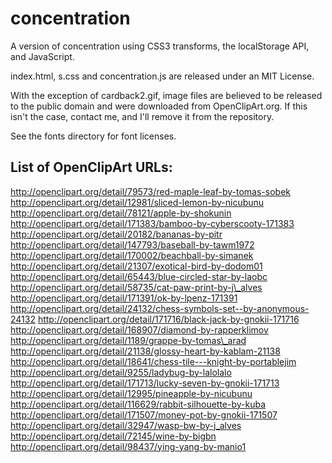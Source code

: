 concentration
=============

A version of concentration using CSS3 transforms, the localStorage API, and JavaScript.

index.html, s.css and concentration.js are released under an MIT License.

With the exception of cardback2.gif, image files are believed to be released to the public domain and were downloaded from OpenClipArt.org. If this isn't the case, contact me, and I'll remove it from the repository.

See the fonts directory for font licenses.

List of OpenClipArt URLs:
-------------------------
http://openclipart.org/detail/79573/red-maple-leaf-by-tomas-sobek
http://openclipart.org/detail/12981/sliced-lemon-by-nicubunu
http://openclipart.org/detail/78121/apple-by-shokunin
http://openclipart.org/detail/171383/bamboo-by-cyberscooty-171383
http://openclipart.org/detail/20182/bananas-by-pitr
http://openclipart.org/detail/147793/baseball-by-tawm1972
http://openclipart.org/detail/170002/beachball-by-simanek
http://openclipart.org/detail/21307/exotical-bird-by-dodom01
http://openclipart.org/detail/65443/blue-circled-star-by-laobc
http://openclipart.org/detail/58735/cat-paw-print-by-j\_alves
http://openclipart.org/detail/171391/ok-by-lpenz-171391
http://openclipart.org/detail/24132/chess-symbols-set--by-anonymous-24132
http://openclipart.org/detail/171716/black-jack-by-gnokii-171716
http://openclipart.org/detail/168907/diamond-by-rapperklimov
http://openclipart.org/detail/1189/grappe-by-tomas\_arad
http://openclipart.org/detail/21138/glossy-heart-by-kablam-21138
http://openclipart.org/detail/18641/chess-tile---knight-by-portablejim
http://openclipart.org/detail/9255/ladybug-by-lalolalo
http://openclipart.org/detail/171713/lucky-seven-by-gnokii-171713
http://openclipart.org/detail/12995/pineapple-by-nicubunu
http://openclipart.org/detail/116629/rabbit-silhouette-by-kuba
http://openclipart.org/detail/171507/money-pot-by-gnokii-171507
http://openclipart.org/detail/32947/wasp-bw-by-j_alves
http://openclipart.org/detail/72145/wine-by-bigbn
http://openclipart.org/detail/98437/ying-yang-by-manio1